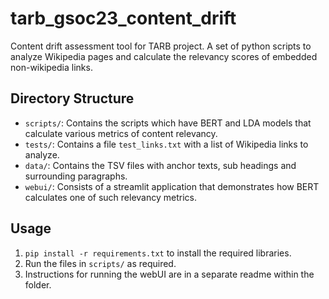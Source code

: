 # tarb_gsoc23_content_drift

Content drift assessment tool for TARB project.
A set of python scripts to analyze Wikipedia pages and calculate the relevancy scores of embedded non-wikipedia links.

## Directory Structure

- `scripts/`: Contains the scripts which have BERT and LDA models that calculate various metrics of content relevancy.
- `tests/`: Contains a file `test_links.txt` with a list of Wikipedia links to analyze.
- `data/`: Contains the TSV files with anchor texts, sub headings and surrounding paragraphs.
- `webui/`: Consists of a streamlit application that demonstrates how BERT calculates one of such relevancy metrics.

## Usage

1. `pip install -r requirements.txt` to install the required libraries.
2. Run the files in `scripts/` as required.
3. Instructions for running the webUI are in a separate readme within the folder.
